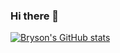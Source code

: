 ### Hi there 👋

<!--
**brysonbest/brysonbest** is a ✨ _special_ ✨ repository because its `README.md` (this file) appears on your GitHub profile.

Here are some ideas to get you started:

- 🔭 I’m currently working on ...
- 🌱 I’m currently learning ...
- 👯 I’m looking to collaborate on ...
- 🤔 I’m looking for help with ...
- 💬 Ask me about ...
- 📫 How to reach me: ...
- 😄 Pronouns: ...
- ⚡ Fun fact: ...
-->
[![Bryson's GitHub stats](https://github-readme-stats.vercel.app/api?username=brysonbest)](https://github.com/brysonbest/github-readme-stats)
